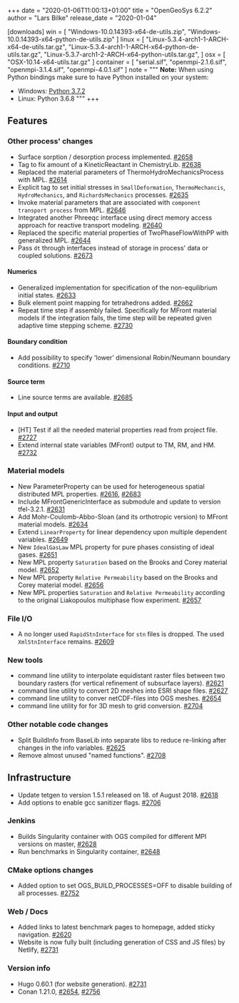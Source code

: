 +++
date = "2020-01-06T11:00:13+01:00"
title = "OpenGeoSys 6.2.2"
author = "Lars Bilke"
release_date = "2020-01-04"

[downloads]
win = [
    "Windows-10.0.14393-x64-de-utils.zip",
    "Windows-10.0.14393-x64-python-de-utils.zip"
]
linux = [
    "Linux-5.3.4-arch1-1-ARCH-x64-de-utils.tar.gz",
    "Linux-5.3.4-arch1-1-ARCH-x64-python-de-utils.tar.gz",
    "Linux-5.3.7-arch1-2-ARCH-x64-python-utils.tar.gz",
]
osx = [ "OSX-10.14-x64-utils.tar.gz" ]
container = [
    "serial.sif",
    "openmpi-2.1.6.sif",
    "openmpi-3.1.4.sif",
    "openmpi-4.0.1.sif"
]
note = """
**Note:** When using Python bindings make sure to have Python installed on your system:

- Windows: [Python 3.7.2](https://www.python.org/ftp/python/3.7.2/python-3.7.2-amd64-webinstall.exe)
- Linux: Python 3.6.8
"""
+++

## Features

### Other process' changes
 - Surface sorption / desorption process implemented. [#2658](https://github.com/ufz/ogs/pull/2658)
 - Tag to fix amount of a KineticReactant in ChemistryLib. [#2638](https://github.com/ufz/ogs/pull/2638)
 - Replaced the material parameters of ThermoHydroMechanicsProcess with MPL. [#2614](https://github.com/ufz/ogs/pull/2614)
 - Explicit tag to set initial stresses in `SmallDeformation`, `ThermoMechancis`, `HydroMechanics`, and `RichardsMechanics` processes. [#2635](https://github.com/ufz/ogs/pull/2635)
 - Invoke material parameters that are associated with `component transport process` from MPL. [#2646](https://github.com/ufz/ogs/pull/2646)
 - Integrated another Phreeqc interface using direct memory access approach for reactive transport modeling. [#2640](https://github.com/ufz/ogs/pull/2640)
 - Replaced the specific material properties of TwoPhaseFlowWithPP with generalized MPL. [#2644](https://github.com/ufz/ogs/pull/2644)
 - Pass `dt` through interfaces instead of storage in process' data or coupled solutions. [#2673](https://github.com/ufz/ogs/pull/2673)

#### Numerics
 - Generalized implementation for specification of the non-equilibrium initial states. [#2633](https://github.com/ufz/ogs/pull/2633)
 - Bulk element point mapping for tetrahedrons added. [#2662](https://github.com/ufz/ogs/pull/2662)
 - Repeat time step if assembly failed. Specifically for MFront material models if the integration fails, the time step will be repeated given adaptive time stepping scheme. [#2730](https://github.com/ufz/ogs/pull/2730)

#### Boundary condition
 - Add possibility to specify 'lower' dimensional Robin/Neumann boundary conditions. [#2710](https://github.com/ufz/ogs/pull/2710)

#### Source term
 - Line source terms are available. [#2685](https://github.com/ufz/ogs/pull/2685)

#### Input and output
 - [HT] Test if all the needed material properties read from project file. [#2727](https://github.com/ufz/ogs/pull/2727)
 - Extend internal state variables (MFront) output to TM, RM, and HM. [#2732](https://github.com/ufz/ogs/pull/2732)

### Material models
 - New ParameterProperty can be used for heterogeneous spatial distributed MPL properties. [#2616](https://github.com/ufz/ogs/pull/2616), [#2683](https://github.com/ufz/ogs/pull/2683)
 - Include MFrontGenericInterface as submodule and update to version tfel-3.2.1. [#2631](https://github.com/ufz/ogs/pull/2631)
 - Add Mohr-Coulomb-Abbo-Sloan (and its orthotropic version) to MFront material models. [#2634](https://github.com/ufz/ogs/pull/2634)
 - Extend `LinearProperty` for linear dependency upon multiple dependent variables. [#2649](https://github.com/ufz/ogs/pull/2649)
 - New `IdealGasLaw` MPL property for pure phases consisting of ideal gases. [#2651](https://github.com/ufz/ogs/pull/2651)
 - New MPL property `Saturation` based on the Brooks and Corey material model. [#2652](https://github.com/ufz/ogs/pull/2652)
 - New MPL property `Relative Permeability` based on the Brooks and Corey material model. [#2656](https://github.com/ufz/ogs/pull/2656)
 - New MPL properties `Saturation` and `Relative Permeability` according to the original Liakopoulos multiphase flow experiment. [#2657](https://github.com/ufz/ogs/pull/2657)

### File I/O

 - A no longer used `RapidStnInterface` for `stn` files is dropped. The used `XmlStnInterface` remains. [#2609](https://github.com/ufz/ogs/pull/2609)

### New tools
- command line utility to interpolate equidistant raster files between two boundary rasters (for vertical refinement of subsurface layers). [#2621](https://github.com/ufz/ogs/pull/2621)
- command line utility to convert 2D meshes into ESRI shape files. [#2627](https://github.com/ufz/ogs/pull/2627)
- command line utility to conver netCDF-files into OGS meshes. [#2654](https://github.com/ufz/ogs/pull/2654)
- command line utility for for 3D mesh to grid conversion. [#2704](https://github.com/ufz/ogs/pull/2704)

### Other notable code changes

- Split BuildInfo from BaseLib into separate libs to reduce re-linking after changes in the info variables. [#2625](https://github.com/ufz/ogs/pull/2625)
- Remove almost unused "named functions". [#2708](https://github.com/ufz/ogs/pull/2708)

## Infrastructure
 - Update tetgen to version 1.5.1 released on 18. of August 2018. [#2618](https://github.com/ufz/ogs/pull/2618)
 - Add options to enable gcc sanitizer flags. [#2706](https://github.com/ufz/ogs/pull/2706)

### Jenkins

- Builds Singularity container with OGS compiled for different MPI versions on master, [#2628](https://github.com/ufz/ogs/pull/2628)
- Run benchmarks in Singularity container, [#2648](https://github.com/ufz/ogs/pull/2648)


### CMake options changes

- Added option to set OGS_BUILD_PROCESSES=OFF to disable building of all processes. [#2752](https://github.com/ufz/ogs/pull/2752)

### Web / Docs

- Added links to latest benchmark pages to homepage, added sticky navigation. [#2620](https://github.com/ufz/ogs/pull/2620)
- Website is now fully built (including generation of CSS and JS files) by Netlify, [#2731](https://github.com/ufz/ogs/pull/2731)

### Version info

- Hugo 0.60.1 (for website generation). [#2731](https://github.com/ufz/ogs/pull/2731)
- Conan 1.21.0, [#2654](https://github.com/ufz/ogs/pull/2654), [#2756](https://github.com/ufz/ogs/pull/2756)
